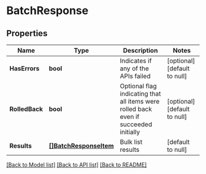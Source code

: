 # BatchResponse

## Properties
Name | Type | Description | Notes
------------ | ------------- | ------------- | -------------
**HasErrors** | **bool** | Indicates if any of the APIs failed | [optional] [default to null]
**RolledBack** | **bool** | Optional flag indicating that all items were rolled back even if succeeded initially | [optional] [default to null]
**Results** | [**[]BatchResponseItem**](BatchResponseItem.md) | Bulk list results | [default to null]

[[Back to Model list]](../README.md#documentation-for-models) [[Back to API list]](../README.md#documentation-for-api-endpoints) [[Back to README]](../README.md)

